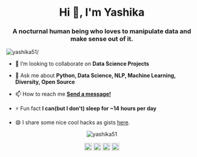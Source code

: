 <h1 align="center">Hi 👋, I'm Yashika</h1>
<h3 align="center">A nocturnal human being who loves to manipulate data and make sense out of it.</h3>
<p align="left"> <img src=https://komarev.com/ghpvc/?username=yashika51 alt=yashika51/> </p>

- 👯 I’m looking to collaborate on **Data Science Projects**

- 💬 Ask me about **Python, Data Science, NLP, Machine Learning, Diversity, Open Source**

- 📫 How to reach me **[Send a message!](https://twitter.com/yashika51)**

- ⚡ Fun fact **I can(but I don't) sleep for ~14 hours per day**

- :smile: I share some nice cool hacks as gists [here](https://gist.github.com/yashika51).

<p align="center"> <img src=https://github-readme-stats.vercel.app/api?username=yashika51&show_icons=true alt=yashika51 /> </p>

<p align="center">
<a href=https://dev.to/yashika51 target="blank"><img align="center" src=https://cdn.jsdelivr.net/npm/simple-icons@3.0.1/icons/dev-dot-to.svg alt="yashika51" height="20" width="20" /></a>
<a href=https://twitter.com/yashika51 target="blank"><img align="center" src=https://cdn.jsdelivr.net/npm/simple-icons@3.0.1/icons/twitter.svg alt="yashika51" height="20" width="20" /></a>
<a href=https://linkedin.com/in/yashikasharma5174/ target="blank"><img align="center" src=https://cdn.jsdelivr.net/npm/simple-icons@3.0.1/icons/linkedin.svg alt="yashika51" height="20" width="20" /></a>
<a href=https://instagram.com/_yashika_sharma target="blank"><img align="center" src=https://cdn.jsdelivr.net/npm/simple-icons@3.0.1/icons/instagram.svg alt="_yashika_sharma" height="20" width="20" /></a>
</p>
